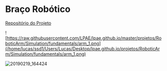 # Braço Robótico

[Repositório do Projeto](https://github.com/LPAE/lpae.github.io/tree/master/projetos/RoboticArm)

![https://raw.githubusercontent.com/LPAE/lpae.github.io/master/projetos/RoboticArm/Simulation/fundamentals/arm_1.png](/home/lucas/ssd1/Users/Lucas/Desktop/lpae.github.io/projetos/RoboticArm/Simulation/fundamentals/arm_1.png)



![20190219_164424](/home/lucas/ssd1/Users/Lucas/Desktop/lpae.github.io/projetos/RoboticArm/imagens/20190219_164424.jpg)

